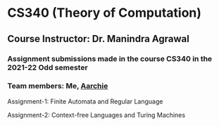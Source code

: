 # CS340 (Theory of Computation)
## Course Instructor: Dr. Manindra Agrawal

### Assignment submissions made in the course CS340 in the 2021-22 Odd semester

### Team members: Me, [Aarchie](https://github.com/aarchie-r)

Assignment-1: Finite Automata and Regular Language

Assignment-2: Context-free Languages and Turing Machines
